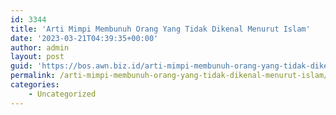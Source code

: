 ```yaml
---
id: 3344
title: 'Arti Mimpi Membunuh Orang Yang Tidak Dikenal Menurut Islam'
date: '2023-03-21T04:39:35+00:00'
author: admin
layout: post
guid: 'https://bos.awn.biz.id/arti-mimpi-membunuh-orang-yang-tidak-dikenal-menurut-islam/'
permalink: /arti-mimpi-membunuh-orang-yang-tidak-dikenal-menurut-islam/
categories:
    - Uncategorized
---
```


